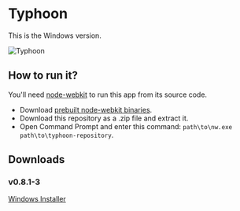 # Typhoon

This is the Windows version.

![Typhoon](https://raw.github.com/apandada1/typhoon/gh-pages/assets/img/typhoon.png)

## How to run it?
You'll need [node-webkit](https://github.com/rogerwang/node-webkit/) to run this app from its source code.

- Download [prebuilt node-webkit binaries](https://github.com/rogerwang/node-webkit#downloads).
- Download this repository as a .zip file and extract it.
- Open Command Prompt and enter this command: `path\to\nw.exe path\to\typhoon-repository`.

## Downloads

### v0.8.1-3

[Windows Installer](https://github.com/apandada1/typhoon/releases/download/v0.8.1-3/Typhoon.0.8.1-3_setup.exe)